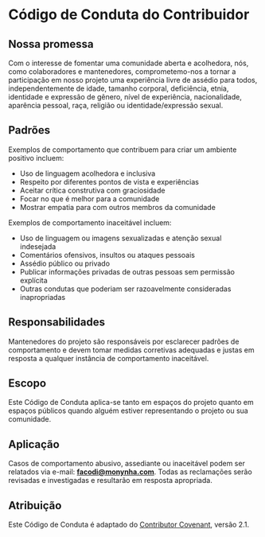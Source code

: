 # Código de Conduta do Contribuidor

## Nossa promessa
Com o interesse de fomentar uma comunidade aberta e acolhedora, nós, como colaboradores e mantenedores, comprometemo-nos a tornar a participação em nosso projeto uma experiência livre de assédio para todos, independentemente de idade, tamanho corporal, deficiência, etnia, identidade e expressão de gênero, nível de experiência, nacionalidade, aparência pessoal, raça, religião ou identidade/expressão sexual.

## Padrões
Exemplos de comportamento que contribuem para criar um ambiente positivo incluem:

- Uso de linguagem acolhedora e inclusiva  
- Respeito por diferentes pontos de vista e experiências  
- Aceitar crítica construtiva com graciosidade  
- Focar no que é melhor para a comunidade  
- Mostrar empatia para com outros membros da comunidade  

Exemplos de comportamento inaceitável incluem:

- Uso de linguagem ou imagens sexualizadas e atenção sexual indesejada  
- Comentários ofensivos, insultos ou ataques pessoais  
- Assédio público ou privado  
- Publicar informações privadas de outras pessoas sem permissão explícita  
- Outras condutas que poderiam ser razoavelmente consideradas inapropriadas  

## Responsabilidades
Mantenedores do projeto são responsáveis por esclarecer padrões de comportamento e devem tomar medidas corretivas adequadas e justas em resposta a qualquer instância de comportamento inaceitável.

## Escopo
Este Código de Conduta aplica-se tanto em espaços do projeto quanto em espaços públicos quando alguém estiver representando o projeto ou sua comunidade.

## Aplicação
Casos de comportamento abusivo, assediante ou inaceitável podem ser relatados via e-mail: **facodi@monynha.com**. Todas as reclamações serão revisadas e investigadas e resultarão em resposta apropriada.

## Atribuição
Este Código de Conduta é adaptado do [Contributor Covenant](https://www.contributor-covenant.org), versão 2.1.
